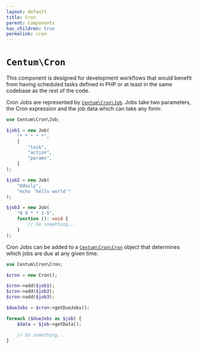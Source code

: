 ```yaml
---
layout: default
title: Cron
parent: Components
has_children: true
permalink: cron
---
```




# `Centum\Cron`

This component is designed for development workflows that would benefit from having scheduled tasks defined in PHP or at least in the same codebase as the rest of the code.

Cron Jobs are represented by [`Centum\Cron\Job`](https://github.com/SidRoberts/centum/blob/development/src/Cron/Job.php).
Jobs take two parameters, the Cron expression and the job data which can take any form:

```php
use Centum\Cron\Job;

$job1 = new Job(
    "* * * * *",
    [
        "task",
        "action",
        "params",
    ]
);

$job2 = new Job(
    "@daily",
    "echo 'hello world'"
);

$job3 = new Job(
    "0 9 * * 1-5",
    function (): void {
        // Do something...
    }
);
```

Cron Jobs can be added to a [`Centum\Cron\Cron`](https://github.com/SidRoberts/centum/blob/development/src/Cron/Cron.php) object that determines which jobs are due at any given time.

```php
use Centum\Cron\Cron;

$cron = new Cron();

$cron->add($job1);
$cron->add($job2);
$cron->add($job3);

$dueJobs = $cron->getDueJobs();

foreach ($dueJobs as $job) {
    $data = $job->getData();

    // Do something...
}
```
